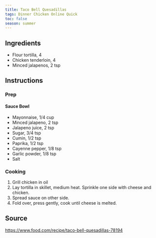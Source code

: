```yaml
---
title: Taco Bell Quesadillas
tags: Dinner Chicken Online Quick
toc: false
season: summer
---
```



## Ingredients
- Flour tortilla, 4
- Chicken tenderloin, 4
- Minced jalapenos, 2 tsp

## Instructions

### Prep

#### Sauce Bowl
- Mayonnaise, 1/4 cup
- Minced jalapeno, 2 tsp
- Jalapeno juice, 2 tsp
- Sugar, 3/4 tsp
- Cumin, 1/2 tsp
- Paprika, 1/2 tsp
- Cayenne pepper, 1/8 tsp
- Garlic powder, 1/8 tsp
- Salt

### Cooking
1. Grill chicken in oil
2. Lay tortilla in skillet, medium heat. Sprinkle one side with cheese and chicken.
3. Spread sauce on other side.
4. Fold over, press gently, cook until cheese is melted.

## Source
https://www.food.com/recipe/taco-bell-quesadillas-78194